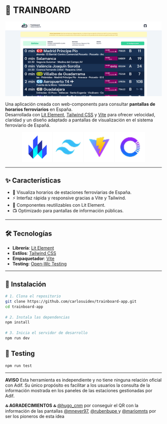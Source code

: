 # 🚆 TRAINBOARD

![Preview](./public/readme_screen.png)

Una aplicación creada con web-components para consultar **pantallas de horarios ferroviarios** en España.  
Desarrollada con [Lit Element](https://lit.dev/), [Tailwind CSS](https://tailwindcss.com/) y [Vite](https://vitejs.dev/) para ofrecer velocidad, claridad y un diseño adaptado a pantallas de visualización en el sistema ferroviario de Españá.

<p style="text-align: center">
  <img src="./public/lit_logo.svg" width="96" />
  <img src="./public/tailwind_logo.png" width="96" />
  <img src="./public/vite_logo.png" width="96" />
  <img src="./public/open_wc_logo.png" width="96" />
</p>

---

## ✨ Características

- 📍 Visualiza horarios de estaciones ferroviarias de España.
- ⚡ Interfaz rápida y responsive gracias a Vite y Tailwind.
- 🧩 Componentes reutilizables con Lit Element.
- 📺 Optimizado para pantallas de información públicas.

---

## 🛠️ Tecnologías

- **Librería**: [Lit Element](https://lit.dev/)
- **Estilos**: [Tailwind CSS](https://tailwindcss.com/)
- **Empaquetador**: [Vite](https://vitejs.dev/)
- **Testing**: [Open-Wc Testing](https://open-wc.org/docs/testing/testing-package/#chai)



---

## 🚀 Instalación

```bash
# 1. Clona el repositorio
git clone https://github.com/carlosuidev/trainboard-app.git
cd trainboard-app

# 2. Instala las dependencias
npm install

# 3. Inicia el servidor de desarrollo
npm run dev
```

## 🧪 Testing

```bash
npm run test
```

---

**AVISO**
Esta herramienta es independiente y no tiene ninguna relación oficial con Adif. Su único propósito es facilitar a los usuarios la consulta de la información mostrada en los paneles de las estaciones gestionadas por Adif.

**🔝 AGRADECIMIENTOS 🔝**
[@hugo_cnm](https://x.com/hugo_cnm) por conseguir el QR con la información de las pantallas
[@mnever97](https://x.com/mnever97), [@rubenbupe ](https://x.com/rubenbupe ) y [@mariomnts](https://x.com/@mariomnts) por ser los pioneros de esta idea


